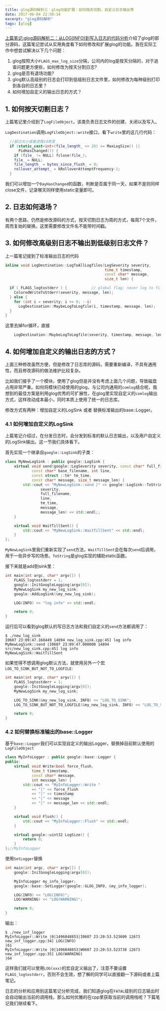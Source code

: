 ```yaml
---
title: glog源码解析三：glog功能扩展：如何按天切割、自定义日志输出等
date: 2017-06-04 22:50:14
excerpt: "glog源码解析"
tags: [glog]
---
```


[上篇笔记:glog源码解析二：从LOG(INFO)到写入日志的代码分析](http://izualzhy.cn/glog-source-reading-notes-whole-process)介绍了glog的部分源码，这篇笔记尝试从实用角度看下如何修改和扩展glog的功能。我在实际工作中想尝试解决以下几个问题：

1. glog按照大小`FLAGS_max_log_size`分隔，公司内的log是按天分隔的，对于追查问题更方便些，如何修改为按天分割日志?
2. glog是否有退场功能?
3. glog默认高级别的日志会打印到低级别日志文件里，如何修改为每种级别打印到各自的日志里？
4. 如何增加自定义的输出日志的方式？

<!--more-->

## 1. 如何按天切割日志？

上篇笔记里介绍到了`LogFileObject`，该类负责日志文件的创建、关闭以及写入。

`LogDestination`调用`LogFileObject::write`接口，看下`write`里的这几行代码：

```cpp
  //超过大小或者进程id改变
  if (static_cast<int>(file_length_ >> 20) >= MaxLogSize() ||
      PidHasChanged()) {
    if (file_ != NULL) fclose(file_);
    file_ = NULL;
    file_length_ = bytes_since_flush_ = 0;
    rollover_attempt_ = kRolloverAttemptFrequency-1;
  }
```

我们可以增加一个`DayHasChanged`的函数，判断是否属于同一天，如果不是则同样close文件，记录哪天同样使用static变量即可。

## 2. 日志如何退场？

有两个思路，仍然是修改源码的方式，按天切割日志为周的方式，每周7个文件，周而复始的替换。这里需要修改文件名不能带时间戳。

## 3. 如何修改高级别日志不输出到低级别日志文件？

上一篇笔记提到了标准输出日志的代码

```cpp
inline void LogDestination::LogToAllLogfiles(LogSeverity severity,
                                             time_t timestamp,
                                             const char* message,
                                             size_t len) {

  if ( FLAGS_logtostderr ) {           // global flag: never log to file
    ColoredWriteToStderr(severity, message, len);
  } else {
    for (int i = severity; i >= 0; --i)
      LogDestination::MaybeLogToLogfile(i, timestamp, message, len);
  }
}
```

这里去掉for循环，直接

```cpp
    LogDestination::MaybeLogToLogfile(severity, timestamp, message, len);
```

## 4. 如何增加自定义的输出日志的方式？

上面三种修改虽然方便，但是修改了日志库的源码，需要重新编译，不具有通用性，而且修改源码的做法维护比较复杂。

比如我们接手了一个模块，使用了glog但是并没有考虑上面几个问题，导致磁盘占用非常严重。如何将模块已经使用的glog，与公司内通用的`comlog`结合呢，我想到的最佳方案是利用glog优秀的可扩展性，在glog里实现自定义的`comlog`输出方式，这样改动成本最小，同时本质上使用了统一的日志库。

修改方式有两种：增加自定义的LogSink 或者 替换标准输出的base::Logger。

### 4.1 如何增加自定义的LogSink

上篇笔记介绍过，在分发日志时，会分发到标准的默认日志输出，以及用户自定义的LogSink输出。这一节我们具体看下。

首先实现一个继承自`google::LogSink`的子类：

```cpp
class MyNewLogSink : public google::LogSink {
    virtual void send(google::LogSeverity severity, const char* full_filename,
            const char* base_filename, int line,
            const struct ::tm* tm_time,
            const char* message, size_t message_len) {
        std::cout << "MyNewLogSink::send |" << google::LogSink::ToString(
                severity,
                full_filename,
                line,
                tm_time,
                message,
                message_len) << std::endl;;
    }

    virtual void WaitTillSent() {
        std::cout << "MyNewLogSink::WaitTillSent" << std::endl;
    }
};
```

`MyNewLogSink`里我们重新实现了`send`方法，`WaitTillSent`会在每次`send`后调用，用于一些异步写的场景。`ToString`是glog实现的辅助static函数。

接下来就是add到sink里：

```cpp
int main(int argc, char* argv[]) {
    FLAGS_logtostderr = 1;
    google::InitGoogleLogging(argv[0]);
    MyNewLogSink my_new_log_sink;
    google::AddLogSink(&my_new_log_sink);

    LOG(INFO) << "log info" << std::endl;

    return 0;
}
```

运行后可以看到glog默认的写日志方法和我们自定义的`send`方法都调用了：

```
$ ./new_log_sink
I0607 23:09:47.168449 14894 new_log_sink.cpp:45] log info
MyNewLogSink::send |I0607 23:09:47.000000 14894 src/new_log_sink.cpp:45] log info
MyNewLogSink::WaitTillSent
```

如果觉得不想调用glog默认方法，就使用另外一个宏`LOG_TO_SINK_BUT_NOT_TO_LOGFILE`:

```cpp
int main(int argc, char* argv[]) {
    FLAGS_logtostderr = 1;
    google::InitGoogleLogging(argv[0]);
    MyNewLogSink my_new_log_sink;

    LOG_TO_SINK(&my_new_log_sink, INFO) << "LOG_TO_SINK";
    LOG_TO_SINK_BUT_NOT_TO_LOGFILE(&my_new_log_sink, INFO) << "LOG_TO_SINK_BUT_NOT_TO_LOGFILE1";

    return 0;
}
```


### 4.2 如何替换标准输出的base::Logger

基于`base::Logger`我们可以实现自定义的输出Logger，替换掉目前默认使用的`LogFileObject`

```cpp
class MyInfoLogger : public google::base::Logger {
public:
    virtual void Write(bool force_flush,
            time_t timestamp,
            const char* message,
            int message_len) {
        std::cout << "MyInfoLogger::Write "
            << "|" << force_flush
            << "|" << timestamp
            << "|" << message
            << "|" << message_len << std::endl;
    }

    virtual void Flush() {
        std::cout << "MyInfoLogger::Flush" << std::endl;
    }

    virtual google::uint32 LogSize() {
        return 0;
    }
};//MyInfoLogger
```

使用`SetLogger`替换

```cpp
int main(int argc, char* argv[]) {
    google::InitGoogleLogging(argv[0]);

    MyInfoLogger my_info_logger;
    google::base::SetLogger(google::GLOG_INFO, &my_info_logger);

    LOG(INFO) << "LOG(INFO)";
    LOG(WARNING) << "LOG(WARNING)";

    return 0;
}
```

输出：

```
$ ./new_inf_logger
MyInfoLogger::Write |0|1496848853|I0607 23:20:53.523600 12673 new_inf_logger.cpp:34] LOG(INFO)
|61
MyInfoLogger::Write |0|1496848853|W0607 23:20:53.523738 12673 new_inf_logger.cpp:35] LOG(WARNING)
|64
```

这样我们就可以使用`LOG(xxx)`的宏自定义输出了，注意不要设置`FLAGS_logtostderr`，否则不会生效，想了解的同学可以直接翻一下源码或者上篇笔记。

日志的分析和应用到这篇笔记分析完成，我们知道glog在`FATAL`级别的日志输出时会自动输出当前的调用栈，那么如何优雅的在cpp里获取当前的调用栈呢？下篇笔记我们继续看下。

